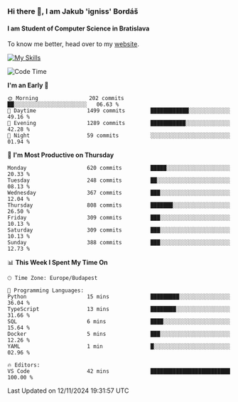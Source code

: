 ### Hi there 👋, I am Jakub 'igniss' Bordáš

#### I am Student of Computer Science in Bratislava
To know me better, head over to my [website](https://bordas.sk).

[![My Skills](https://skillicons.dev/icons?i=js,html,css,figma,svelte,java,kotlin,python,postgresql,typescript,nest,nodejs)](https://bordas.sk)


<!--START_SECTION:waka-->
![Code Time](http://img.shields.io/badge/Code%20Time-1%2C566%20hrs%203%20mins-blue)

**I'm an Early 🐤** 

```text
🌞 Morning                202 commits         ██░░░░░░░░░░░░░░░░░░░░░░░   06.63 % 
🌆 Daytime                1499 commits        ████████████░░░░░░░░░░░░░   49.16 % 
🌃 Evening                1289 commits        ███████████░░░░░░░░░░░░░░   42.28 % 
🌙 Night                  59 commits          ░░░░░░░░░░░░░░░░░░░░░░░░░   01.94 % 
```
📅 **I'm Most Productive on Thursday** 

```text
Monday                   620 commits         █████░░░░░░░░░░░░░░░░░░░░   20.33 % 
Tuesday                  248 commits         ██░░░░░░░░░░░░░░░░░░░░░░░   08.13 % 
Wednesday                367 commits         ███░░░░░░░░░░░░░░░░░░░░░░   12.04 % 
Thursday                 808 commits         ███████░░░░░░░░░░░░░░░░░░   26.50 % 
Friday                   309 commits         ███░░░░░░░░░░░░░░░░░░░░░░   10.13 % 
Saturday                 309 commits         ███░░░░░░░░░░░░░░░░░░░░░░   10.13 % 
Sunday                   388 commits         ███░░░░░░░░░░░░░░░░░░░░░░   12.73 % 
```


📊 **This Week I Spent My Time On** 

```text
🕑︎ Time Zone: Europe/Budapest

💬 Programming Languages: 
Python                   15 mins             █████████░░░░░░░░░░░░░░░░   36.04 % 
TypeScript               13 mins             ████████░░░░░░░░░░░░░░░░░   31.66 % 
SQL                      6 mins              ████░░░░░░░░░░░░░░░░░░░░░   15.64 % 
Docker                   5 mins              ███░░░░░░░░░░░░░░░░░░░░░░   12.26 % 
YAML                     1 min               █░░░░░░░░░░░░░░░░░░░░░░░░   02.96 % 

🔥 Editors: 
VS Code                  42 mins             █████████████████████████   100.00 % 
```


 Last Updated on 12/11/2024 19:31:57 UTC
<!--END_SECTION:waka-->
